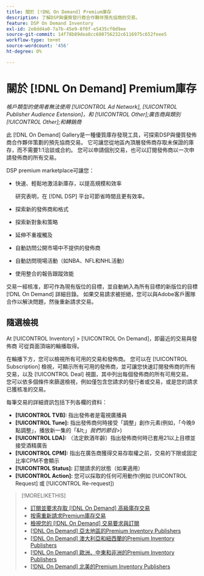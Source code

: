 ```yaml
---
title: 關於 [!DNL On Demand] Premium庫存
description: 了解DSP與優質發行商合作夥伴預先協商的交易。
feature: DSP On Demand Inventory
exl-id: 2e8dd4a0-7a7b-45e9-8f0f-e5435cf0d9ee
source-git-commit: 14f78b89dea8cc680756232c6116975c652feee5
workflow-type: tm+mt
source-wordcount: '456'
ht-degree: 0%

---
```


# 關於 [!DNL On Demand] Premium庫存

*帳戶類型的使用者無法使用 [!UICONTROL Ad Network], [!UICONTROL Publisher Audience Extension]，和 [!UICONTROL Other];廣告商與類別 [!UICONTROL Other];和轉銷商*

此 [!DNL On Demand] Gallery是一種優質庫存發現工具，可探索DSP與優質發佈商合作夥伴策劃的預先協商交易。 它可讓您從地區內頂層發佈商存取未保證的庫存，而不需要1:1洽談或合約。 您可以申請個別交易，也可以訂閱發佈商以一次申請發佈商的所有交易。

DSP premium marketplace可讓您：

* 快速、輕鬆地激活新庫存，以提高規模和效率

   研究表明，在 [!DNL DSP] 平台可節省時間且更有效率。

* 探索新的發佈商和格式

* 探索新對象和策略

* 延伸不重複觸及

* 自動訪問公開市場中不提供的發佈商

* 自動訪問現場活動（如NBA、NFL和NHL活動）

* 使用整合的報告跟蹤效能

交易一經核准，即可作為現有版位的目標，並自動納入為所有目標的新版位的目標 [!DNL On Demand] 詳細目錄。 如果交易請求被拒絕，您可以與Adobe客戶團隊合作以解決問題，然後重新請求交易。

## 隨選檢視

At [!UICONTROL Inventory] > [!UICONTROL On Demand]，即最近的交易與發佈商 <!-- how recent? --> 可從頁面頂端的輪播取得。

在輪播下方，您可以檢視所有可用的交易和發佈商。 您可以在 [!UICONTROL Subscription] 檢視，可顯示所有可用的發佈商，並可讓您快速訂閱發佈商的所有交易，以及 [!UICONTROL Deal] 視圖，其中列出每個發佈商的所有可用交易。 您可以依多個條件來篩選檢視，例如僅包含您請求的發行者或交易，或是您的請求已獲核准的交易。

每筆交易的詳細資訊包括下列各欄的資料：

* **[!UICONTROL TVB]:** 指出發佈者是電視廣播員
* **[!UICONTROL Tune]:** 指出發佈商何時接受「調整」創作元素(例如，「今晚9點調整」，播放新一集的「\&lt;」*我們的節目*\>)
* **[!UICONTROL LDA]:** （法定飲酒年齡）指出發佈商何時已套用21以上目標並接受酒精廣告
* **[!UICONTROL CPM]:** 指出在廣告商獲得交易存取權之前，交易的下限或固定比率CPM不會顯示
* **[!UICONTROL Status]:** 訂閱請求的狀態（如果適用）
* **[!UICONTROL Action]:** 您可以採取的任何可用動作(例如 [!UICONTROL Request] 或 [!UICONTROL Re-request])

>[!MORELIKETHIS]
>
>* [訂閱並要求存取 [!DNL On Demand] 高級庫存交易](on-demand-inventory-subscribe.md)
>* [按需重新請求Premium庫存交易](on-demand-inventory-rerequest.md)
>* [檢視您的 [!DNL On Demand] 交易要求與訂閱](on-demand-inventory-view-status.md)
>* [[!DNL On Demand] 亞太地區的Premium Inventory Publishers](on-demand-inventory-publishers-apac.md)
>* [[!DNL On Demand] 澳大利亞和紐西蘭的Premium Inventory Publishers](on-demand-inventory-publishers-anz.md)
>* [[!DNL On Demand] 歐洲、中東和非洲的Premium Inventory Publishers](on-demand-inventory-publishers-emea.md)
>* [[!DNL On Demand] 北美的Premium Inventory Publishers](on-demand-inventory-publishers-na.md)

